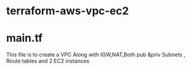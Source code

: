 # terraform-aws-vpc-ec2

# main.tf

This file is to create a VPC Along with IGW,NAT,Both pub &priv Subnets , Route tables and 2 EC2 instances
